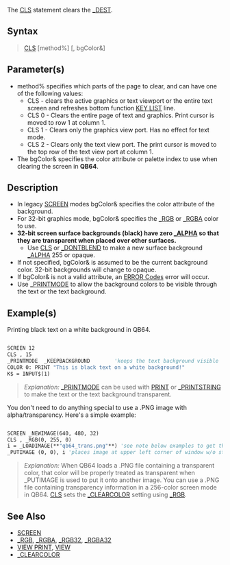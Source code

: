 The [CLS](CLS) statement clears the [_DEST](_DEST).

## Syntax
 
> [CLS](CLS) [method%] [, bgColor&]

## Parameter(s)

* method% specifies which parts of the page to clear, and can have one of the following values:
  * CLS - clears the active graphics or text viewport or the entire text screen and refreshes bottom function [KEY LIST](KEY-LIST) line.
  * CLS 0 - Clears the entire page of text and graphics. Print cursor is moved to row 1 at column 1.
  * CLS 1 - Clears only the graphics view port. Has no effect for text mode.
  * CLS 2 - Clears only the text view port. The print cursor is moved to the top row of the text view port at column 1.
* The bgColor& specifies the color attribute or palette index to use when clearing the screen in **QB64**.

## Description

* In legacy [SCREEN](SCREEN) modes bgColor& specifies the color attribute of the background.
* For 32-bit graphics mode, bgColor& specifies the [_RGB](_RGB) or [_RGBA](_RGBA) color to use. 
* **32-bit screen surface backgrounds (black) have zero [_ALPHA](_ALPHA) so that they are transparent when placed over other surfaces.**
  * Use [CLS](CLS) or [_DONTBLEND](_DONTBLEND) to make a new surface background [_ALPHA](_ALPHA) 255 or opaque.
* If not specified, bgColor& is assumed to be the current background color. 32-bit backgrounds will change to opaque.
* If bgColor& is not a valid attribute, an [ERROR Codes](ERROR-Codes) error will occur.
* Use [_PRINTMODE](_PRINTMODE) to allow the background colors to be visible through the text or the text background.

## Example(s)

Printing black text on a white background in QB64.

```vb

SCREEN 12
CLS , 15
_PRINTMODE  _KEEPBACKGROUND        'keeps the text background visible
COLOR 0: PRINT "This is black text on a white background!"
K$ = INPUT$(1)

```

> *Explanation:* [_PRINTMODE](_PRINTMODE) can be used with [PRINT](PRINT) or [_PRINTSTRING](_PRINTSTRING) to make the text or the text background transparent.

You don't need to do anything special to use a .PNG image with alpha/transparency. Here's a simple example:

```vb

SCREEN _NEWIMAGE(640, 480, 32)
CLS , _RGB(0, 255, 0)
i = _LOADIMAGE(**"qb64_trans.png"**) 'see note below examples to get the image 
_PUTIMAGE (0, 0), i 'places image at upper left corner of window w/o stretching it 


```

> *Explanation:* When QB64 loads a .PNG file containing a transparent color, that color will be properly treated as transparent when _PUTIMAGE is used to put it onto another image. You can use a .PNG file containing transparency information in a 256-color screen mode in QB64. [CLS](CLS) sets the [_CLEARCOLOR](_CLEARCOLOR) setting using [_RGB](_RGB).

## See Also

* [SCREEN](SCREEN)
* [_RGB](_RGB), [_RGBA](_RGBA), [_RGB32](_RGB32), [_RGBA32](_RGBA32)
* [VIEW PRINT](VIEW-PRINT), [VIEW](VIEW)
* [_CLEARCOLOR](_CLEARCOLOR)
